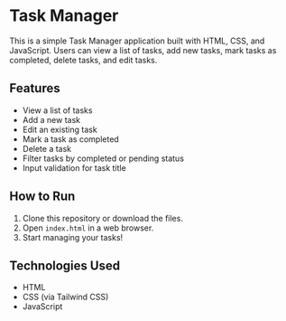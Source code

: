 # Task Manager

This is a simple Task Manager application built with HTML, CSS, and JavaScript. Users can view a list of tasks, add new tasks, mark tasks as completed, delete tasks, and edit tasks.

## Features

- View a list of tasks
- Add a new task
- Edit an existing task
- Mark a task as completed
- Delete a task
- Filter tasks by completed or pending status
- Input validation for task title

## How to Run

1. Clone this repository or download the files.
2. Open `index.html` in a web browser.
3. Start managing your tasks!

## Technologies Used

- HTML
- CSS (via Tailwind CSS)
- JavaScript